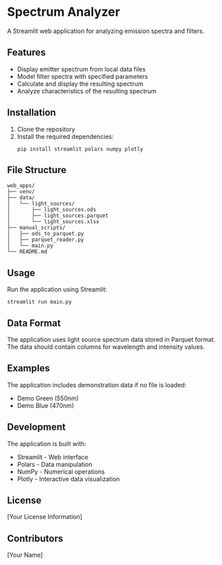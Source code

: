 # Spectrum Analyzer

A Streamlit web application for analyzing emission spectra and filters.

## Features

- Display emitter spectrum from local data files
- Model filter spectra with specified parameters
- Calculate and display the resulting spectrum
- Analyze characteristics of the resulting spectrum

## Installation

1. Clone the repository
2. Install the required dependencies:
   ```
   pip install streamlit polars numpy plotly
   ```

## File Structure

```
web_apps/
├── venv/
├── data/
│   └── light_sources/
│       ├── light_sources.ods
│       ├── light_sources.parquet
│       └── light_sources.xlsx
├── manual_scripts/
│   ├── ods_to_parquet.py
│   ├── parquet_reader.py
│   └── main.py
└── README.md
```

## Usage

Run the application using Streamlit:

```
streamlit run main.py
```

## Data Format

The application uses light source spectrum data stored in Parquet format. The data should contain columns for wavelength and intensity values.

## Examples

The application includes demonstration data if no file is loaded:
- Demo Green (550nm)
- Demo Blue (470nm)

## Development

The application is built with:
- Streamlit - Web interface
- Polars - Data manipulation
- NumPy - Numerical operations
- Plotly - Interactive data visualization

## License

[Your License Information]

## Contributors

[Your Name]